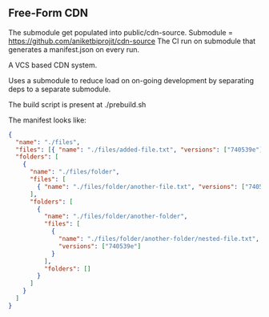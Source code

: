 ## Free-Form CDN

The submodule get populated into public/cdn-source.
Submodule = https://github.com/aniketbiprojit/cdn-source
The CI run on submodule that generates a manifest.json on every run.

A VCS based CDN system.

Uses a submodule to reduce load on on-going development by separating deps to a separate submodule.

The build script is present at ./prebuild.sh

The manifest looks like:

```json
{
  "name": "./files",
  "files": [{ "name": "./files/added-file.txt", "versions": ["740539e"] }],
  "folders": [
    {
      "name": "./files/folder",
      "files": [
        { "name": "./files/folder/another-file.txt", "versions": ["740539e"] }
      ],
      "folders": [
        {
          "name": "./files/folder/another-folder",
          "files": [
            {
              "name": "./files/folder/another-folder/nested-file.txt",
              "versions": ["740539e"]
            }
          ],
          "folders": []
        }
      ]
    }
  ]
}
```
